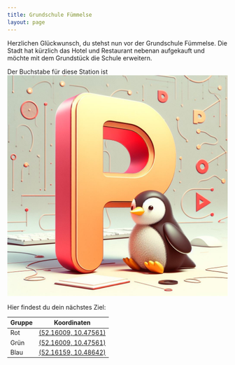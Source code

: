 ```yaml
---
title: Grundschule Fümmelse
layout: page
---
```


Herzlichen Glückwunsch, du stehst nun vor der Grundschule Fümmelse.
Die Stadt hat kürzlich das Hotel und Restaurant nebenan aufgekauft und möchte mit dem Grundstück die Schule erweitern.

Der Buchstabe für diese Station ist  
![P](penguin.jpg)

Hier findest du dein nächstes Ziel:

| Gruppe | Koordinaten                                                                                 |
| ------ | ------------------------------------------------------------------------------------------- |
| Rot    | [(52.16009, 10.47561)](https://www.google.com/maps/search/?api=1&query=52.16009%2C10.47561) |
| Grün   | [(52.16009, 10.47561)](https://www.google.com/maps/search/?api=1&query=52.16009%2C10.47561) |
| Blau   | [(52.16159, 10.48642)](https://www.google.com/maps/search/?api=1&query=52.16159%2C10.48642) |
